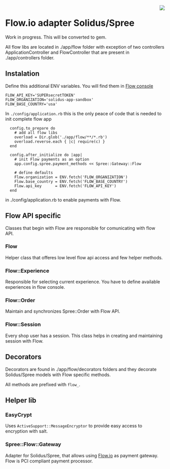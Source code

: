 <img align="right" src="http://i.imgur.com/tov8bTw.png">

# Flow.io adapter Solidus/Spree

Work in progress. This will be converted to gem.

All flow libs are located in ./app/flow folder with exception of two controllers
ApplicationController and FlowController that are present in ./app/controllers folder.


## Instalation

Define this additional ENV variables. You will find them in [Flow console](https://console.flow.io)

```
FLOW_API_KEY='SUPERsecretTOKEN'
FLOW_ORGANIZATION='solidus-app-sandbox'
FLOW_BASE_COUNTRY='usa'
```

In ```./config/application.rb``` this is the only peace of code that is needed to
init complete flow app

```
  config.to_prepare do
    # add all flow libs
    overload = Dir.glob('./app/flow/**/*.rb')
    overload.reverse.each { |c| require(c) }
  end

  config.after_initialize do |app|
    # init Flow payments as an option
    app.config.spree.payment_methods << Spree::Gateway::Flow

    # define defaults
    Flow.organization = ENV.fetch('FLOW_ORGANIZATION')
    Flow.base_country = ENV.fetch('FLOW_BASE_COUNTRY')
    Flow.api_key      = ENV.fetch('FLOW_API_KEY')
  end
```

in ./config/application.rb to enable payments with Flow.

## Flow API specific

Classes that begin with Flow are responsible for comunicating with flow API.

### Flow

Helper class that offeres low level flow api access and few helper methods.

### Flow::Experience

Responsible for selecting current experience. You have to define available experiences in flow console.

### Flow::Order

Maintain and synchronizes Spree::Order with Flow API.

### Flow::Session

Every shop user has a session. This class helps in creating and maintaining session with Flow.

## Decorators

Decorators are found in ./app/flow/decorators folders and they decorate Solidus/Spree models with Flow specific methods.

All methods are prefixed with ```flow_```.

## Helper lib

### EasyCrypt

Uses ```ActiveSupport::MessageEncryptor``` to provide easy access to encryption with salt.

### Spree::Flow::Gateway

Adapter for Solidus/Spree, that allows using [Flow.io](https://www.flow.io) as payment gateway. Flow is PCI compliant payment processor.



